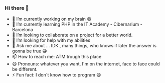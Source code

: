 ### Hi there 👋

<!--
**franenlanube/FranEnLaNube** is a ✨ _special_ ✨ repository because its `README.md` (this file) appears on your GitHub profile.

Here are some ideas to get you started:
-->
- 🔭 I’m currently working on my brain :smile:
- 🌱 I’m currently learning PHP in the IT Academy - Cibernarium - Barcelona
- 👯 I’m looking to collaborate on a project for a better world.
- 🤔 I’m looking for help with my abilities
- 💬 Ask me about ... IDK , many things, who knows if later the answer is gonna be true 😀
- 📫 How to reach me: ATM trough this place
- 😄 Pronouns: whatever you want, I'm on the internet, face to face could be different.
- ⚡ Fun fact: I don´t know how to program 😄

